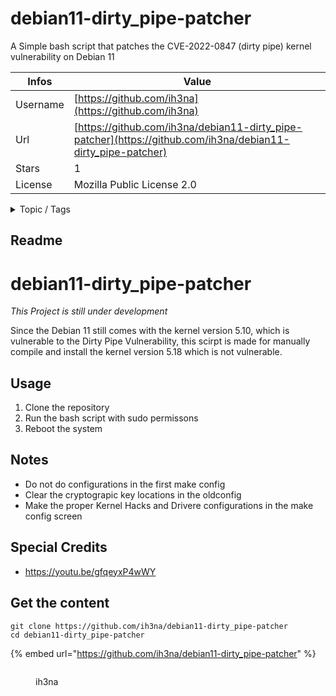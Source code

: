 # debian11-dirty_pipe-patcher

A Simple bash script that patches the CVE-2022-0847 (dirty pipe) kernel vulnerability on Debian 11

| Infos    | Value                                                              |
| -------- | -------------------------------------------------------------------|
| Username | [https://github.com/ih3na](https://github.com/ih3na) |
| Url      | [https://github.com/ih3na/debian11-dirty_pipe-patcher](https://github.com/ih3na/debian11-dirty_pipe-patcher)                                               |
| Stars    | 1                                                          |
| License  | Mozilla Public License 2.0                                                        |

<details>

<summary>Topic / Tags</summary>



</details>

## Readme

# debian11-dirty_pipe-patcher

*This Project is still under development*

Since the Debian 11 still comes with the kernel version 5.10, which is vulnerable to the Dirty Pipe Vulnerability,
this scirpt is made for manually compile and install the kernel version 5.18 which is not vulnerable.

## Usage
1. Clone the repository
2. Run the bash script with sudo permissons 
3. Reboot the system

## Notes
- Do not do configurations in the first make config
- Clear the cryptograpic key locations in the oldconfig
- Make the proper Kernel Hacks and Drivere configurations in the make config screen

## Special Credits
- https://youtu.be/gfqeyxP4wWY



## Get the content

```
git clone https://github.com/ih3na/debian11-dirty_pipe-patcher
cd debian11-dirty_pipe-patcher
```

{% embed url="https://github.com/ih3na/debian11-dirty_pipe-patcher" %}

<figure><img src="https://avatars.githubusercontent.com/u/66982318?v=4" alt=""><figcaption><p>ih3na</p></figcaption></figure>
